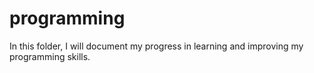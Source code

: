 # programming

In this folder, I will document my progress in learning and improving my programming skills.
